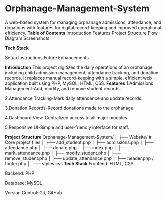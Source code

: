 # Orphanage-Management-System
A web-based system for managing orphanage admissions, attendance, and donations with features for digital record-keeping and improved operational efficiency.
**Table of Contents**
Introduction
Features
Project Structure
Flow Diagram
Screenshots

**Tech Stack**

Setup Instructions
Future Enhancements

**Introduction**
This project digitizes the daily operations of an orphanage, including child admission management, attendance tracking, and donation records. It replaces manual record-keeping with a simple, efficient web application built using PHP, MySQL, HTML, CSS.
**Features**
1.Admissions Management-Add, modify, and remove student records.

2.Attendance Tracking-Mark daily attendance and update records.

3.Donation Records-Record donations made to the orphanage.

4.Dashboard View-Centralized access to all major modules.

5.Responsive UI-Simple and user-friendly interface for staff.

**Project Structure**
Orphanage-Management-System/
│
├── Website/               # Core project files
│   ├── add_student.php
│   ├── admissions.php
│   ├── attendance.php
│   ├── donate.php
│   ├── index.php
│   ├── mark_attendance.php
│   ├── modify_student.php
│   ├── remove_student.php
│   ├── update_attendance.php
│   ├── header.php / footer.php
│   └── styles.css
**Tech Stack**
Frontend: HTML, CSS

Backend: PHP

Database: MySQL

Version Control: Git, GitHub
